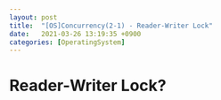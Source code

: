 ```yaml
---
layout: post
title:  "[OS]Concurrency(2-1) - Reader-Writer Lock"
date:   2021-03-26 13:19:35 +0900
categories: [OperatingSystem]
---
```


# Reader-Writer Lock?

# 